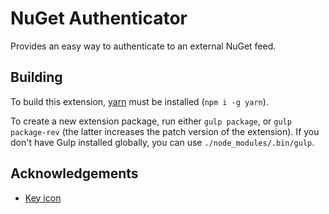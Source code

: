 # NuGet Authenticator

Provides an easy way to authenticate to an external NuGet feed.

## Building

To build this extension, [yarn](https://yarnpkg.com) must be installed (`npm i -g yarn`).

To create a new extension package, run either `gulp package`, or `gulp package-rev` (the latter increases the
patch version of the extension). If you don't have Gulp installed globally, you can use `./node_modules/.bin/gulp`.

## Acknowledgements

* [Key icon](http://www.iconsdb.com/orange-icons/key-icon.html)
